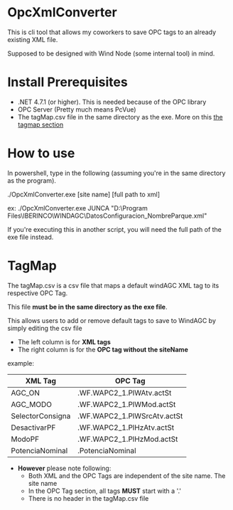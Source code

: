 # OpcXmlConverter

This is cli tool that allows my coworkers to save OPC tags to an already existing XML file. 

Supposed to be designed with Wind Node (some internal tool) in mind. 

# Install Prerequisites

- .NET 4.7.1 (or higher). This is needed because of the OPC library
- OPC Server (Pretty much means PcVue)
- The tagMap.csv file in the same directory as the exe. More on this [the tagmap section](#TagMap)

# How to use

In powershell, type in the following (assuming you're in the same directory as the program). 

./OpcXmlConverter.exe [site name] [full path to xml]

ex:
./OpcXmlConverter.exe JUNCA "D:\Program Files\IBERINCO\WINDAGC\DatosConfiguracion_NombreParque.xml"

If you're executing this in another script, you will need the full path of the exe file instead.

# TagMap

The tagMap.csv is a csv file that maps a default windAGC XML tag to its respective OPC Tag.

This file **must be in the same directory as the exe file**.

This allows users to add or remove default tags to save to WindAGC by simply editing the csv file 

- The left column is for **XML tags**
- The right column is for the **OPC tag without the siteName**

example:

| XML Tag		|OPC Tag			|
| --- | --- |
| AGC_ON		|.WF.WAPC2_1.PlWAtv.actSt	|
| AGC_MODO		|.WF.WAPC2_1.PlWMod.actSt	|
| SelectorConsigna	|.WF.WAPC2_1.PlWSrcAtv.actSt	|
| DesactivarPF		|.WF.WAPC2_1.PlHzAtv.actSt	|
| ModoPF		|.WF.WAPC2_1.PlHzMod.actSt	|
| PotenciaNominal	|.PotenciaNominal		|

- **However** please note following:
	- Both XML and the OPC Tags are independent of the site name. The site name 
	- In the OPC Tag section, all tags **MUST** start with a '.'
	- There is no header in the tagMap.csv file

